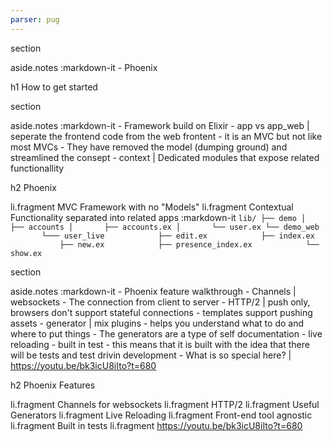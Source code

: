 ```yaml
---
parser: pug
---
```


section

  aside.notes
    :markdown-it
      - Phoenix

  h1 How to get started

section

  aside.notes
    :markdown-it
      - Framework build on Elixir
      - app vs app_web | seperate the frontend code from the web frontent
        - it is an MVC but not like most MVCs
          - They have removed the model (dumping ground) and streamlined the consept
      - context | Dedicated modules that expose related functionallity

  h2 Phoenix

  li.fragment MVC Framework with no "Models"
  li.fragment Contextual Functionality separated into related apps
    :markdown-it
      ```
      lib/
      ├── demo
      │   ├── accounts
      │       ├── accounts.ex
      │       └── user.ex
      └── demo_web
             └─── user_live
                 ├── edit.ex
                 ├── index.ex
                 ├── new.ex
                 ├── presence_index.ex
                 └── show.ex
      ```

section

  aside.notes
    :markdown-it
      - Phoenix feature walkthrough
        - Channels | websockets
          - The connection from client to server
        - HTTP/2 | push only, browsers don't support stateful connections
          - templates support pushing assets
        - generator | mix plugins
          - helps you understand what to do and where to put things
          - The generators are a type of self documentation
        - live reloading
        - built in test
          - this means that it is built with the idea that there will be tests and test drivin development
        - What is so special here? | https://youtu.be/bk3icU8iIto?t=680

  h2 Phoenix Features

  li.fragment Channels for websockets
  li.fragment HTTP/2
  li.fragment Useful Generators
  li.fragment Live Reloading
  li.fragment Front-end tool agnostic
  li.fragment Built in tests
  li.fragment https://youtu.be/bk3icU8iIto?t=680
